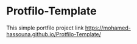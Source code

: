 # Protfilo-Template

This simple portfilo project link https://mohamed-hassouna.github.io/Protfilo-Template/
